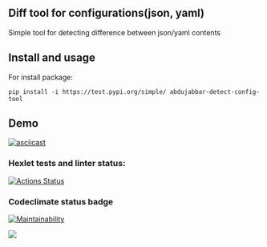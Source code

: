 Diff tool for configurations(json, yaml)
------------------------------------------------

Simple tool for detecting difference between json/yaml contents


Install and usage
-----------------------------------------------

For install package: 

`
pip install -i https://test.pypi.org/simple/ abdujabbar-detect-config-tool
`

Demo
-------------------------------------------------

[![asciicast](https://asciinema.org/a/BcVe6RphHRICUYflnxMDrKe8x.svg)](https://asciinema.org/a/BcVe6RphHRICUYflnxMDrKe8x)


### Hexlet tests and linter status:
[![Actions Status](https://github.com/Abdujabbar/python-project-lvl2/workflows/hexlet-check/badge.svg)](https://github.com/Abdujabbar/python-project-lvl2/actions)

### Codeclimate status badge
[![Maintainability](https://api.codeclimate.com/v1/badges/f789806b290c2eaa1308/maintainability)](https://codeclimate.com/github/Abdujabbar/python-project-lvl2/maintainability)

<a href="https://codeclimate.com/github/Abdujabbar/python-project-lvl2/test_coverage"><img src="https://api.codeclimate.com/v1/badges/f789806b290c2eaa1308/test_coverage" /></a>